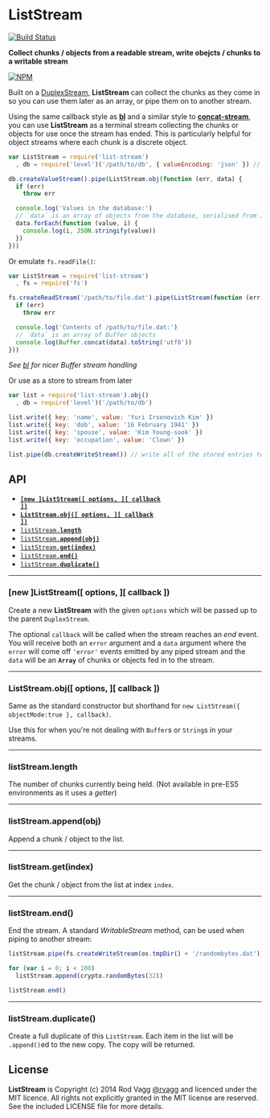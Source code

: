 # ListStream

[![Build Status](https://secure.travis-ci.org/rvagg/list-stream.png)](http://travis-ci.org/rvagg/list-stream)

**Collect chunks / objects from a readable stream, write obejcts / chunks to a writable stream**

[![NPM](https://nodei.co/npm/list-stream.png?downloads=true)](https://nodei.co/npm/list-stream/)

Built on a [DuplexStream](http://nodejs.org/docs/latest/api/stream.html#stream_class_stream_duplex), **ListStream** can collect the chunks as they come in so you can use them later as an array, or pipe them on to another stream.

Using the same callback style as **[bl](https://github.com/rvagg/bl)** and a similar style to **[concat-stream](https://github.com/maxogden/concat-stream)**, you can use **ListStream** as a terminal stream collecting the chunks or objects for use once the stream has ended. This is particularly helpful for object streams where each chunk is a discrete object.

```js
var ListStream = require('list-stream')
  , db = require('level')('/path/to/db', { valueEncoding: 'json' }) // stream from LevelDB!

db.createValueStream().pipe(ListStream.obj(function (err, data) {
  if (err)
    throw err

  console.log('Values in the database:')
  // `data` is an array of objects from the database, serialised from JSON strings
  data.forEach(function (value, i) {
    console.log(i, JSON.stringify(value))
  })
}))
```

Or emulate `fs.readFile()`:

```js
var ListStream = require('list-stream')
  , fs = require('fs')

fs.createReadStream('/path/to/file.dat').pipe(ListStream(function (err, data) {
  if (err)
    throw err

  console.log('Contents of /path/to/file.dat:')
  // `data` is an array of Buffer objects
  console.log(Buffer.concat(data).toString('utf8'))
}))
```

*See [bl](https://github.com/rvagg/bl) for nicer Buffer stream handling*

Or use as a store to stream from later

```js
var list = require('list-stream').obj()
  , db = require('level')('/path/to/db')

list.write({ key: 'name', value: 'Yuri Irsenovich Kim' })
list.write({ key: 'dob', value: '16 February 1941' })
list.write({ key: 'spouse', value: 'Kim Young-sook' })
list.write({ key: 'occupation', value: 'Clown' })

list.pipe(db.createWriteStream()) // write all of the stored entries to a database
```

## API

  * <a href="#ctor"><code><b>[new ]ListStream([ options, ][ callback ])</b></code></a>
  * <a href="#obj"><code><b>ListStream.obj([ options, ][ callback ])</b></code></a>
  * <a href="#length"><code>listStream.<b>length</b></code></a>
  * <a href="#append"><code>listStream.<b>append(obj)</b></code></a>
  * <a href="#get"><code>listStream.<b>get(index)</b></code></a>
  * <a href="#end"><code>listStream.<b>end()</b></code></a>
  * <a href="#duplicate"><code>listStream.<b>duplicate()</b></code></a>


--------------------------------------------------------
<a name="ctor"></a>
### [new ]ListStream([ options, ][ callback ])

Create a new **ListStream** with the given `options` which will be passed up to the parent `DuplexStream`.

The optional `callback` will be called when the stream reaches an *end* event. You will receive both an `error` argument and a `data` argument where the `error` will come off `'error'` events emitted by any piped stream and the `data` will be an **`Array`** of chunks or objects fed in to the stream.

--------------------------------------------------------
<a name="obj"></a>
### ListStream.obj([ options, ][ callback ])

Same as the standard constructor but shorthand for `new ListStream({ objectMode:true }, callback)`.

Use this for when you're not dealing with `Buffer`s or `String`s in your streams.

--------------------------------------------------------
<a name="length"></a>
### listStream.length

The number of chunks currently being held. (Not available in pre-ES5 environments as it uses a *getter*)

--------------------------------------------------------
<a name="append"></a>
### listStream.append(obj)

Append a chunk / object to the list.

--------------------------------------------------------
<a name="get"></a>
### listStream.get(index)

Get the chunk / object from the list at index `index`.

--------------------------------------------------------
<a name="get"></a>
### listStream.end()

End the stream. A standard *WritableStream* method, can be used when piping to another stream:

```js
listStream.pipe(fs.createWriteStream(os.tmpDir() + '/randombytes.dat'))

for (var i = 0; i < 100)
  listStream.append(crypto.randomBytes(32))

listStream.end()
```

--------------------------------------------------------
<a name="duplicate"></a>
### listStream.duplicate()

Create a full duplicate of this `ListStream`. Each item in the list will be `.append()`ed to the new copy. The copy will be returned.


## License

**ListStream** is Copyright (c) 2014 Rod Vagg [@rvagg](https://twitter.com/rvagg) and licenced under the MIT licence. All rights not explicitly granted in the MIT license are reserved. See the included LICENSE file for more details.
